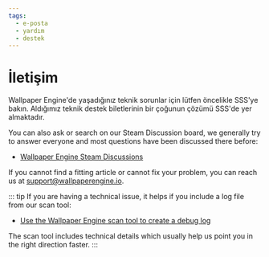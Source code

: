 ```yaml
---
tags:
  - e-posta
  - yardım
  - destek
---
```


# İletişim

Wallpaper Engine'de yaşadığınız teknik sorunlar için lütfen öncelikle SSS'ye bakın. Aldığımız teknik destek biletlerinin bir çoğunun çözümü SSS'de yer almaktadır.

You can also ask or search on our Steam Discussion board, we generally try to answer everyone and most questions have been discussed there before:

* [Wallpaper Engine Steam Discussions](https://steamcommunity.com/app/431960/discussions/)

If you cannot find a fitting article or cannot fix your problem, you can reach us at [support@wallpaperengine.io](mailto:support@wallpaperengine.io?subject=Support%20Request).

::: tip If you are having a technical issue, it helps if you include a log file from our scan tool:

* [Use the Wallpaper Engine scan tool to create a debug log](debug/scantool)

The scan tool includes technical details which usually help us point you in the right direction faster. :::